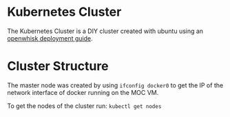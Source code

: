# Kubernetes Cluster
The Kubernetes Cluster is a DIY cluster created with ubuntu using an [openwhisk deployment guide](https://github.com/apache/openwhisk-deploy-kube/blob/master/docs/k8s-diy-ubuntu.md).

# Cluster Structure
The master node was created by using `ifconfig docker0` to get the IP of the network interface of docker running on the MOC VM.

To get the nodes of the cluster run: `kubectl get nodes`


